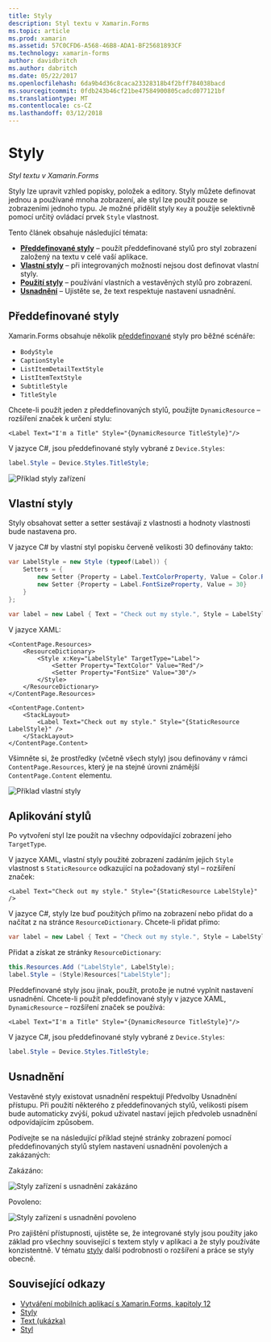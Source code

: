 ```yaml
---
title: Styly
description: Styl textu v Xamarin.Forms
ms.topic: article
ms.prod: xamarin
ms.assetid: 57C0CFD6-A568-46B8-ADA1-BF25681893CF
ms.technology: xamarin-forms
author: davidbritch
ms.author: dabritch
ms.date: 05/22/2017
ms.openlocfilehash: 6da9b4d36c8caca23328318b4f2bff784038bacd
ms.sourcegitcommit: 0fdb243b46cf21be47584900805cadcd077121bf
ms.translationtype: MT
ms.contentlocale: cs-CZ
ms.lasthandoff: 03/12/2018
---
```

# <a name="styles"></a>Styly

_Styl textu v Xamarin.Forms_


Styly lze upravit vzhled popisky, položek a editory. Styly můžete definovat jednou a používané mnoha zobrazení, ale styl lze použít pouze se zobrazeními jednoho typu.
Je možné přidělit styly `Key` a použije selektivně pomocí určitý ovládací prvek `Style` vlastnost.

Tento článek obsahuje následující témata:

- **[Předdefinované styly](#Built-In_Styles)**  &ndash; použít předdefinované stylů pro styl zobrazení založený na textu v celé vaší aplikace.
- **[Vlastní styly](#Custom_Styles)**  &ndash; při integrovaných možností nejsou dost definovat vlastní styly.
- **[Použití styly](#Applying_Styles)**  &ndash; používání vlastních a vestavěných stylů pro zobrazení.
- **[Usnadnění](#Accessibility)**  &ndash; Ujistěte se, že text respektuje nastavení usnadnění.

<a name="Built-In_Styles" />

## <a name="built-in-styles"></a>Předdefinované styly

Xamarin.Forms obsahuje několik [předdefinované](http://developer.xamarin.com/api/type/Xamarin.Forms.Device+Styles/) styly pro běžné scénáře:

- `BodyStyle`
- `CaptionStyle`
- `ListItemDetailTextStyle`
- `ListItemTextStyle`
- `SubtitleStyle`
- `TitleStyle`

Chcete-li použít jeden z předdefinovaných stylů, použijte `DynamicResource` – rozšíření značek k určení stylu:

```xaml
<Label Text="I'm a Title" Style="{DynamicResource TitleStyle}"/>
```

V jazyce C#, jsou předdefinované styly vybrané z `Device.Styles`:

```csharp
label.Style = Device.Styles.TitleStyle;
```

![](styles-images/builtinstyles.png "Příklad styly zařízení")

<a name="Custom_Styles" />

## <a name="custom-styles"></a>Vlastní styly

Styly obsahovat setter a setter sestávají z vlastnosti a hodnoty vlastnosti bude nastavena pro.

V jazyce C# by vlastní styl popisku červeně velikosti 30 definovány takto:

```csharp
var LabelStyle = new Style (typeof(Label)) {
    Setters = {
        new Setter {Property = Label.TextColorProperty, Value = Color.Red},
        new Setter {Property = Label.FontSizeProperty, Value = 30}
    }
};

var label = new Label { Text = "Check out my style.", Style = LabelStyle };
```

V jazyce XAML:

```xaml
<ContentPage.Resources>
    <ResourceDictionary>
        <Style x:Key="LabelStyle" TargetType="Label">
            <Setter Property="TextColor" Value="Red"/>
            <Setter Property="FontSize" Value="30"/>
        </Style>
    </ResourceDictionary>
</ContentPage.Resources>

<ContentPage.Content>
    <StackLayout>
        <Label Text="Check out my style." Style="{StaticResource LabelStyle}" />
    </StackLayout>
</ContentPage.Content>
```

Všimněte si, že prostředky (včetně všech styly) jsou definovány v rámci `ContentPage.Resources`, který je na stejné úrovni známější `ContentPage.Content` elementu.

![](styles-images/customstyle.png "Příklad vlastní styly")

<a name="Applying_Styles" />

## <a name="applying-styles"></a>Aplikování stylů

Po vytvoření styl lze použít na všechny odpovídající zobrazení jeho `TargetType`.

V jazyce XAML, vlastní styly použité zobrazení zadáním jejich `Style` vlastnost s `StaticResource` odkazující na požadovaný styl – rozšíření značek:

```xaml
<Label Text="Check out my style." Style="{StaticResource LabelStyle}" />
```

V jazyce C#, styly lze buď použitých přímo na zobrazení nebo přidat do a načítat z na stránce `ResourceDictionary`. Chcete-li přidat přímo:

```csharp
var label = new Label { Text = "Check out my style.", Style = LabelStyle };
```

Přidat a získat ze stránky `ResourceDictionary`:

```csharp
this.Resources.Add ("LabelStyle", LabelStyle);
label.Style = (Style)Resources["LabelStyle"];
```

Předdefinované styly jsou jinak, použít, protože je nutné vyplnit nastavení usnadnění. Chcete-li použít předdefinované styly v jazyce XAML, `DynamicResource` – rozšíření značek se používá:

```xaml
<Label Text="I'm a Title" Style="{DynamicResource TitleStyle}"/>
```

V jazyce C#, jsou předdefinované styly vybrané z `Device.Styles`:

```csharp
label.Style = Device.Styles.TitleStyle;
```

## <a name="accessibility"></a>Usnadnění

Vestavěné styly existovat usnadnění respektují Předvolby Usnadnění přístupu. Při použití některého z předdefinovaných stylů, velikosti písem bude automaticky zvýší, pokud uživatel nastaví jejich předvoleb usnadnění odpovídajícím způsobem.

Podívejte se na následující příklad stejné stránky zobrazení pomocí předdefinovaných stylů stylem nastavení usnadnění povolených a zakázaných:

Zakázáno:

![](styles-images/pre-access.png "Styly zařízení s usnadnění zakázáno")

Povoleno:

![](styles-images/post-access.png "Styly zařízení s usnadnění povoleno")

Pro zajištění přístupnosti, ujistěte se, že integrované styly jsou použity jako základ pro všechny související s textem styly v aplikaci a že styly používáte konzistentně. V tématu [styly](~/xamarin-forms/user-interface/styles/index.md) další podrobnosti o rozšíření a práce se styly obecně.


## <a name="related-links"></a>Související odkazy

- [Vytváření mobilních aplikací s Xamarin.Forms, kapitoly 12](https://developer.xamarin.com/r/xamarin-forms/book/chapter12.pdf)
- [Styly](~/xamarin-forms/user-interface/styles/index.md)
- [Text (ukázka)](https://developer.xamarin.com/samples/xamarin-forms/UserInterface/Text)
- [Styl](http://developer.xamarin.comhttps://developer.xamarin.com/api/type/Xamarin.Forms.Style/)
